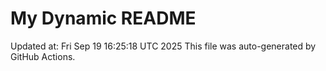 # My Dynamic README
Updated at: Fri Sep 19 16:25:18 UTC 2025
This file was auto-generated by GitHub Actions.
